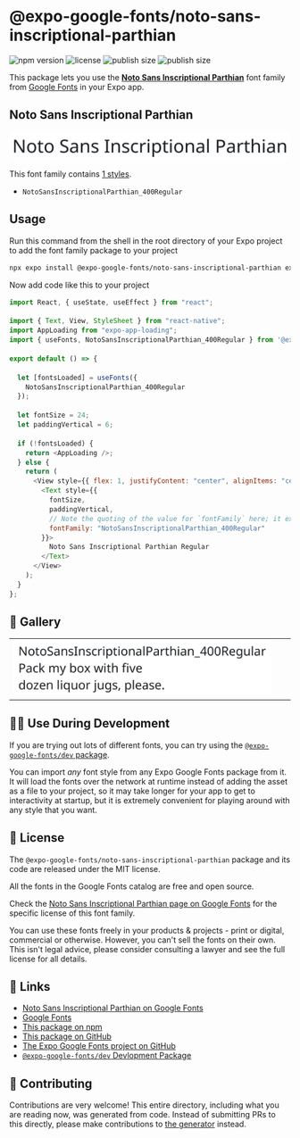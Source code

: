 # @expo-google-fonts/noto-sans-inscriptional-parthian

![npm version](https://flat.badgen.net/npm/v/@expo-google-fonts/noto-sans-inscriptional-parthian)
![license](https://flat.badgen.net/github/license/expo/google-fonts)
![publish size](https://flat.badgen.net/packagephobia/install/@expo-google-fonts/noto-sans-inscriptional-parthian)
![publish size](https://flat.badgen.net/packagephobia/publish/@expo-google-fonts/noto-sans-inscriptional-parthian)

This package lets you use the [**Noto Sans Inscriptional Parthian**](https://fonts.google.com/specimen/Noto+Sans+Inscriptional+Parthian) font family from [Google Fonts](https://fonts.google.com/) in your Expo app.

## Noto Sans Inscriptional Parthian

![Noto Sans Inscriptional Parthian](./font-family.png)

This font family contains [1 styles](#-gallery).

- `NotoSansInscriptionalParthian_400Regular`

## Usage

Run this command from the shell in the root directory of your Expo project to add the font family package to your project

```sh
npx expo install @expo-google-fonts/noto-sans-inscriptional-parthian expo-font expo-app-loading
```

Now add code like this to your project

```js
import React, { useState, useEffect } from "react";

import { Text, View, StyleSheet } from "react-native";
import AppLoading from "expo-app-loading";
import { useFonts, NotoSansInscriptionalParthian_400Regular } from '@expo-google-fonts/noto-sans-inscriptional-parthian';

export default () => {

  let [fontsLoaded] = useFonts({
    NotoSansInscriptionalParthian_400Regular
  });

  let fontSize = 24;
  let paddingVertical = 6;

  if (!fontsLoaded) {
    return <AppLoading />;
  } else {
    return (
      <View style={{ flex: 1, justifyContent: "center", alignItems: "center" }}>
        <Text style={{
          fontSize,
          paddingVertical,
          // Note the quoting of the value for `fontFamily` here; it expects a string!
          fontFamily: "NotoSansInscriptionalParthian_400Regular"
        }}>
          Noto Sans Inscriptional Parthian Regular
        </Text>
      </View>
    );
  }
};
```

## 🔡 Gallery


||||
|-|-|-|
|![NotoSansInscriptionalParthian_400Regular](./NotoSansInscriptionalParthian_400Regular.ttf.png)||||


## 👩‍💻 Use During Development

If you are trying out lots of different fonts, you can try using the [`@expo-google-fonts/dev` package](https://github.com/expo/google-fonts/tree/master/font-packages/dev#readme).

You can import _any_ font style from any Expo Google Fonts package from it. It will load the fonts over the network at runtime instead of adding the asset as a file to your project, so it may take longer for your app to get to interactivity at startup, but it is extremely convenient for playing around with any style that you want.


## 📖 License

The `@expo-google-fonts/noto-sans-inscriptional-parthian` package and its code are released under the MIT license.

All the fonts in the Google Fonts catalog are free and open source.

Check the [Noto Sans Inscriptional Parthian page on Google Fonts](https://fonts.google.com/specimen/Noto+Sans+Inscriptional+Parthian) for the specific license of this font family.

You can use these fonts freely in your products & projects - print or digital, commercial or otherwise. However, you can't sell the fonts on their own. This isn't legal advice, please consider consulting a lawyer and see the full license for all details.

## 🔗 Links

- [Noto Sans Inscriptional Parthian on Google Fonts](https://fonts.google.com/specimen/Noto+Sans+Inscriptional+Parthian)
- [Google Fonts](https://fonts.google.com/)
- [This package on npm](https://www.npmjs.com/package/@expo-google-fonts/noto-sans-inscriptional-parthian)
- [This package on GitHub](https://github.com/expo/google-fonts/tree/master/font-packages/noto-sans-inscriptional-parthian)
- [The Expo Google Fonts project on GitHub](https://github.com/expo/google-fonts)
- [`@expo-google-fonts/dev` Devlopment Package](https://github.com/expo/google-fonts/tree/master/font-packages/dev)

## 🤝 Contributing

Contributions are very welcome! This entire directory, including what you are reading now, was generated from code. Instead of submitting PRs to this directly, please make contributions to [the generator](https://github.com/expo/google-fonts/tree/master/packages/generator) instead.
